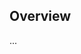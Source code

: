 <!-- Note: Please must use one of our issue templates to file an issue! 🛑 -->
<!-- 👉 https://github.com/atilafassina/shieldwall/issues/new/choose 👈 -->
<!-- **Issues that should have been filed with a template will be closed without action, and we will ask you to use a template.** -->

<!-- This blank issue template is only for issues that don't fit any of the templates. -->

## Overview

...
